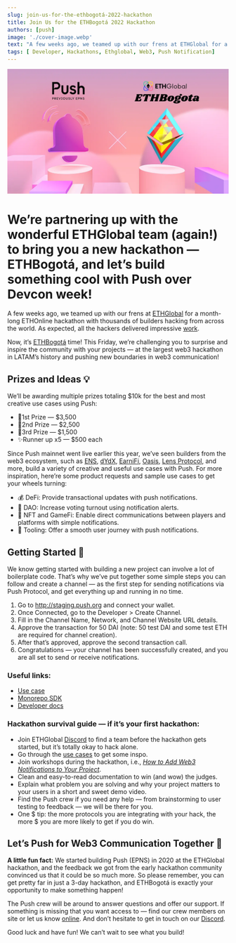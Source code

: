 ```yaml
---
slug: join-us-for-the-ethbogotá-2022-hackathon
title: Join Us for the ETHBogotá 2022 Hackathon
authors: [push]
image: './cover-image.webp'
text: "A few weeks ago, we teamed up with our frens at ETHGlobal for a month-long ETHOnline hackathon with thousands of builders hacking from across the world. As expected, all the hackers delivered impressive work."
tags: [ Developer, Hackathons, Ethglobal, Web3, Push Notification]
---
```


![Cover image of Join Us for the ETHBogotá 2022 Hackathon](./cover-image.webp)
<!--truncate-->

<!--customheaderpoint-->
# We’re partnering up with the wonderful ETHGlobal team (again!) to bring you a new hackathon — ETHBogotá, and let’s build something cool with Push over Devcon week!<br/>

A few weeks ago, we teamed up with our frens at [ETHGlobal](https://medium.com/u/3d1733b8e86a?source=post_page-----96801a44ee64--------------------------------) for a month-long ETHOnline hackathon with thousands of builders hacking from across the world. As expected, all the hackers delivered impressive [work](https://twitter.com/pushprotocol/status/1575838134251626496).


Now, it’s [ETHBogotá](https://ethglobal.com/events/ethbogota/prizes#push-protocol) time! This Friday, we’re challenging you to surprise and inspire the community with your projects — at the largest web3 hackathon in LATAM’s history and pushing new boundaries in web3 communication!

## Prizes and Ideas 💡
We’ll be awarding multiple prizes totaling $10k for the best and most creative use cases using Push:

- 🥇1st Prize — $3,500
- 🥈2nd Prize — $2,500
- 🥉3rd Prize — $1,500
- ✨Runner up x5 — $500 each

Since Push mainnet went live earlier this year, we’ve seen builders from the web3 ecosystem, such as [ENS](https://app.push.org/#/channels?channel=0x983110309620D911731Ac0932219af06091b6744), [dYdX](https://medium.com/push-protocol/app.push.org/#/channels?channel=0x23c6b8fB0557FD5e6696BceF3fD4855E0d7018C0), [EarniFi](https://app.push.org/#/channels?channel=0xeEECa1449a75c96d2B34722AE7eE64121be42111), [Oasis](http://app.push.org/#/channels?channel=0x12b3eE60Df8ea26D03b8035Ec90434a38A82C4C7), [Lens Protocol](http://app.push.org/#/channels?channel=0xef6426D522CfE5B7Ae5dB05623aB0Ef78023dBe0), and more, build a variety of creative and useful use cases with Push. For more inspiration, here’re some product requests and sample use cases to get your wheels turning:

- 💰 DeFi: Provide transactional updates with push notifications.
- 🏦 DAO: Increase voting turnout using notification alerts.
- 🎨 NFT and GameFi: Enable direct communications between players and platforms with simple notifications.
- 🔧 Tooling: Offer a smooth user journey with push notifications.

## Getting Started 🚀
We know getting started with building a new project can involve a lot of boilerplate code. That’s why we’ve put together some simple steps you can follow and create a channel — as the first step for sending notifications via Push Protocol, and get everything up and running in no time.

1. Go to http://staging.push.org and connect your wallet.
2. Once Connected, go to the Developer > Create Channel.
3. Fill in the Channel Name, Network, and Channel Website URL details.
4. Approve the transaction for 50 DAI (note: 50 test DAI and some test ETH are required for channel creation).
5. After that’s approved, approve the second transaction call.
6. Congratulations — your channel has been successfully created, and you are all set to send or receive notifications.

### Useful links:
- [Use case](https://www.notion.so/pushprotocol/Push-Protocol-Use-Cases-c0fe5e17bc634502817bdc60c29221e3)
- [Monorepo SDK](https://medium.com/push-protocol/here-comes-the-all-new-epns-sdk-monorepo-framework-8447b486a801)
- [Developer docs](/docs/ "Push Developer docs")

### Hackathon survival guide — if it’s your first hackathon:
- Join ETHGlobal [Discord](https://ethglobal.com/discord) to find a team before the hackathon gets started, but it’s totally okay to hack alone.
- Go through the [use cases](https://www.notion.so/pushprotocol/Push-Protocol-Use-Cases-c0fe5e17bc634502817bdc60c29221e3) to get some inspo.
- Join workshops during the hackathon, i.e., <a href="https://youtu.be/_tJGwyJBclY"><i>How to Add Web3 Notifications to Your Project</i></a>.
- Clean and easy-to-read documentation to win (and wow) the judges.
- Explain what problem you are solving and why your project matters to your users in a short and sweet demo video.
- Find the Push crew if you need any help — from brainstorming to user testing to feedback — we will be there for you.
- One $ tip: the more protocols you are integrating with your hack, the more $ you are more likely to get if you do win.

## Let’s Push for Web3 Communication Together 🔔
<b>A little fun fact:</b> We started building Push (EPNS) in 2020 at the ETHGlobal hackathon, and the feedback we got from the early hackathon community convinced us that it could be so much more. So please remember, you can get pretty far in just a 3-day hackathon, and ETHBogotá is exactly your opportunity to make something happen!

The Push crew will be around to answer questions and offer our support. If something is missing that you want access to — find our crew members on site or let us know [online](https://twitter.com/pushprotocol). And don’t hesitate to get in touch on our [Discord](https://discord.gg/pushprotocol).

Good luck and have fun! We can’t wait to see what you build!


